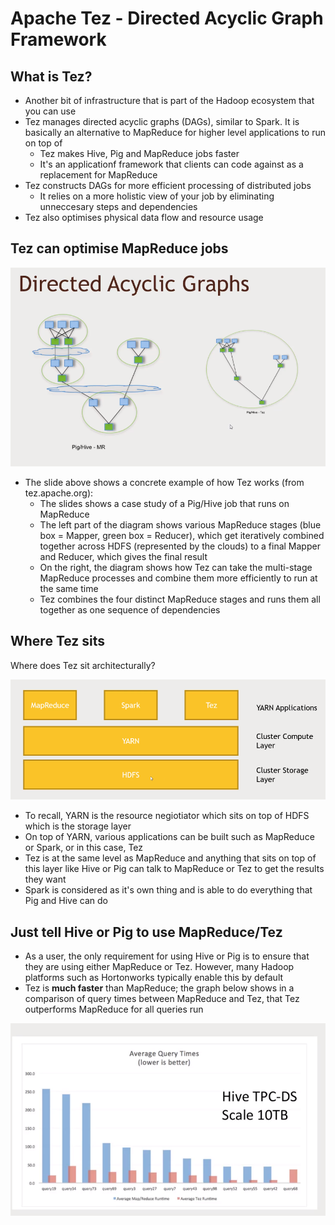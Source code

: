 # Apache Tez - Directed Acyclic Graph Framework

## What is Tez?

- Another bit of infrastructure that is part of the Hadoop ecosystem that you can use
- Tez manages directed acyclic graphs (DAGs), similar to Spark. It is basically an alternative to MapReduce for higher level applications to run on top of
  - Tez makes Hive, Pig and MapReduce jobs faster
  - It's an applicationf framework that clients can code against as a replacement for MapReduce
- Tez constructs DAGs for more efficient processing of distributed jobs
  - It relies on a more holistic view of your job by eliminating unneccesary steps and dependencies
- Tez also optimises physical data flow and resource usage

## Tez can optimise MapReduce jobs

![tez-mapr](./imgs/tez-mapr.PNG)

- The slide above shows a concrete example of how Tez works (from tez.apache.org):
  - The slides shows a case study of a Pig/Hive job that runs on MapReduce
  - The left part of the diagram shows various MapReduce stages (blue box = Mapper, green box = Reducer), which get iteratively combined together across HDFS (represented by the clouds) to a final Mapper and Reducer, which gives the final result
  - On the right, the diagram shows how Tez can take the multi-stage MapReduce processes and combine them more efficiently to run at the same time
  - Tez combines the four distinct MapReduce stages and runs them all together as one sequence of dependencies

## Where Tez sits

Where does Tez sit architecturally?

![tez-arch](./imgs/tez-arch.PNG)

- To recall, YARN is the resource negiotiator which sits on top of HDFS which is the storage layer
- On top of YARN, various applications can be built such as MapReduce or Spark, or in this case, Tez
- Tez is at the same level as MapReduce and anything that sits on top of this layer like Hive or Pig can talk to MapReduce or Tez to get the results they want
- Spark is considered as it's own thing and is able to do everything that Pig and Hive can do

## Just tell Hive or Pig to use MapReduce/Tez

- As a user, the only requirement for using Hive or Pig is to ensure that they are using either MapReduce or Tez. However, many Hadoop platforms such as Hortonworks typically enable this by default
- Tez is **much faster** than MapReduce; the graph below shows in a comparison of query times between MapReduce and Tez, that Tez outperforms MapReduce for all queries run

![tez-comparison](./imgs/tez-comparisons.PNG)